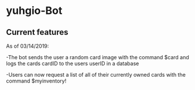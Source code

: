 # yuhgio-Bot

Current features
-------------------------------------------------------------------------------------------
As of 03/14/2019:
  
  -The bot sends the user a random card image with the command $card and logs the cards cardID to the users userID in a database 
  
  -Users can now request a list of all of their currently owned cards with the command $myinventory!
 
 
